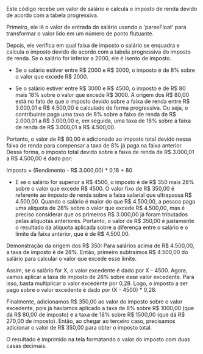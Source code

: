 Este código recebe um valor de salário e calcula o imposto de renda devido de acordo com a tabela progressiva.

Primeiro, ele lê o valor de entrada do salário usando o 'parseFloat' para transformar o valor lido em um número de ponto flutuante.

Depois, ele verifica em qual faixa de imposto o salário se enquadra e calcula o imposto devido de acordo com a tabela progressiva do imposto de renda. Se o salário for inferior a 2000, ele é isento de imposto.

- Se o salário estiver entre R$ 2000 e R$ 3000, o imposto é de 8% sobre o valor que excede R$ 2000. 

- Se o salário estiver entre R$ 3000 e R$ 4500, o imposto é de R$ 80 mais 18% sobre o valor que excede R$ 3000. 
A origem dos R$ 80,00 está no fato de que o imposto devido sobre a faixa de renda entre R$ 3.000,01 e R$ 4.500,00 é calculado de forma progressiva. Ou seja, o contribuinte paga uma taxa de 8% sobre a faixa de renda de 
R$ 2.000,01 a R$ 3.000,00 e, em seguida, uma taxa de 18% sobre a faixa de renda de R$ 3.000,01 a R$ 4.500,00.

Portanto, o valor de R$ 80,00 é adicionado ao imposto total devido nessa faixa de renda para compensar a taxa de 8% já paga na faixa anterior.
Dessa forma, o imposto total devido sobre a faixa de renda de R$ 3.000,01 a R$ 4.500,00 é dado por:

Imposto = (Rendimento - R$ 3.000,00) * 0,18 + 80

- E se o salário for superior a R$ 4500, o imposto é de R$ 350 mais 28% sobre o valor que excede R$ 4500. 
O valor fixo de R$ 350,00 é referente ao imposto de renda sobre a faixa salarial que ultrapassa R$ 4.500,00.
Quando o salário é maior do que R$ 4.500,00, a pessoa paga uma alíquota de 28% sobre o valor que excede R$ 4.500,00, mas é preciso considerar que os primeiros R$ 3.000,00 já foram tributados pelas alíquotas anteriores. Portanto, o valor de R$ 350,00 é justamente o resultado da alíquota aplicada sobre a diferença entre o salário e o limite da faixa anterior, que é de R$ 4.500,00.

Demonstração da origem dos R$ 350: Para salários acima de R$ 4.500,00, a taxa de imposto é de 28%. Então, primeiro subtraímos R$ 4.500,00 do salário para calcular o valor que excede esse limite.

Assim, se o salário for X, o valor excedente é dado por X - 4500.
Agora, vamos aplicar a taxa de imposto de 28% sobre esse valor excedente. Para isso, basta multiplicar o valor excedente por 0,28.
Logo, o imposto a ser pago sobre o valor excedente é dado por (X - 4500) * 0,28.

Finalmente, adicionamos R$ 350,00 ao valor do imposto sobre o valor excedente, pois já havíamos aplicado a taxa de 8% sobre R$ 1000,00 (que dá R$ 80,00 de imposto) e a taxa de 18% sobre R$ 1500,00 (que dá R$ 270,00 de imposto). Então, ao chegar ao terceiro caso, precisamos adicionar o valor de R$ 350,00 para obter o imposto total.

O resultado é imprimido na tela formatando o valor do imposto com duas casas decimais.